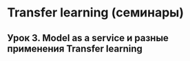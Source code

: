 # Transfer learning (семинары)

## Урок 3. Model as a service и разные применения Transfer learning

